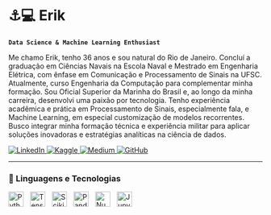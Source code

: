 # ⚓💻 Erik

**`Data Science & Machine Learning Enthusiast`**

Me chamo Erik, tenho 36 anos e sou natural do Rio de Janeiro. Concluí a graduação em Ciências Navais na Escola Naval e Mestrado em Engenharia Elétrica, com ênfase em Comunicação e Processamento de Sinais na UFSC. Atualmente, curso Engenharia da Computação para complementar minha formação. 
Sou Oficial Superior da Marinha do Brasil e, ao longo da minha carreira, desenvolvi uma paixão por tecnologia. Tenho experiência acadêmica e prática em Processamento de Sinais, especialmente fala, e Machine Learning, em especial customização de modelos recorrentes. Busco integrar minha formação técnica e experiência militar para aplicar soluções inovadoras e estratégias analíticas na ciência de dados.

<p align="left">
    <a href="https://www.linkedin.com">
        <img 
            alt="LinkedIn" 
            title="Conecte-se comigo no LinkedIn" 
            src="https://img.shields.io/badge/LinkedIn-%230A66C2.svg?style=for-the-badge&logo=linkedin&logoColor=white"
        />
    </a>
    <a href="https://www.kaggle.com">
        <img 
            alt="Kaggle" 
            title="Acesse meu perfil no Kaggle" 
            src="https://img.shields.io/badge/Kaggle-%2312008F.svg?style=for-the-badge&logo=kaggle&logoColor=white"
        />
    </a>
    <a href="https://medium.com">
        <img 
            alt="Medium" 
            title="Leia meus artigos no Medium" 
            src="https://img.shields.io/badge/Medium-%23000000.svg?style=for-the-badge&logo=medium&logoColor=white"
        />
    </a> 
    <a href="https://github.com">
        <img 
            alt="GitHub" 
            title="Acesse meu perfil no GitHub" 
            src="https://img.shields.io/badge/GitHub-%2312100E.svg?style=for-the-badge&logo=github&logoColor=white"
        />
    </a>
</p>

---

### 🤖 Linguagens e Tecnologias

<img 
    align="left" 
    alt="Python" 
    title="Python" 
    width="30px" 
    style="padding-right: 10px;" 
    src="https://cdn.jsdelivr.net/gh/devicons/devicon@latest/icons/python/python-original.svg" 
/>
<!-- <img 
    align="left" 
    alt="SQL" 
    title="SQL" 
    width="30px" 
    style="padding-right: 10px;" 
    src="https://cdn.jsdelivr.net/gh/devicons/devicon@latest/icons/mysql/mysql-original.svg" 
/> -->
<img 
    align="left" 
    alt="TensorFlow" 
    title="TensorFlow" 
    width="30px" 
    style="padding-right: 10px;" 
    src="https://cdn.jsdelivr.net/gh/devicons/devicon@latest/icons/tensorflow/tensorflow-original.svg" 
/>
<img 
    align="left" 
    alt="Scikit-Learn" 
    title="Scikit-Learn" 
    width="30px" 
    style="padding-right: 10px;" 
    src="https://upload.wikimedia.org/wikipedia/commons/0/05/Scikit_learn_logo_small.svg" 
/>
<img 
    align="left" 
    alt="Pandas" 
    title="Pandas" 
    width="30px" 
    style="padding-right: 10px;" 
    src="https://cdn.jsdelivr.net/gh/devicons/devicon@latest/icons/pandas/pandas-original.svg" 
/>
<img 
    align="left" 
    alt="NumPy" 
    title="NumPy" 
    width="30px" 
    style="padding-right: 10px;" 
    src="https://cdn.jsdelivr.net/gh/devicons/devicon@latest/icons/numpy/numpy-original.svg" 
/>
<!-- <img 
    align="left" 
    alt="BeautifulSoup" 
    title="BeautifulSoup" 
    width="30px" 
    style="padding-right: 10px;" 
    src="https://cdn.jsdelivr.net/gh/devicons/devicon@latest/icons/beautifulsoup/beautifulsoup-original.svg" 
/> -->
<!-- <img 
    align="left" 
    alt="Scrapy" 
    title="Scrapy" 
    width="30px" 
    style="padding-right: 10px;" 
    src="https://cdn.jsdelivr.net/gh/devicons/devicon@latest/icons/scrapy/scrapy-original.svg" 
/> -->
<img 
    align="left" 
    alt="Jupyter" 
    title="Jupyter Notebook" 
    width="30px" 
    style="padding-right: 10px;" 
    src="https://cdn.jsdelivr.net/gh/devicons/devicon@latest/icons/jupyter/jupyter-original.svg" 
/>

<br/>
<br/>

<!-- ### 📊 Estatísticas

<p>
  <img 
    align="left" 
    alt="GitHub Stats" 
    height="200" 
    style="padding-right: 10px;" 
    src="https://github-readme-stats.vercel.app/api?username=Erik&show_icons=true&theme=tokyonight&include_all_commits=true&locale=pt-br" 
  />

<img 
      align="left" 
      alt="GitHub Stats" 
      height="200" 
      src="https://github-readme-stats.vercel.app/api/top-langs/?username=Erik&theme=tokyonight&layout=compact&custom_title=Tecnologias&langs_count=9" 
  /> -->

</p>

